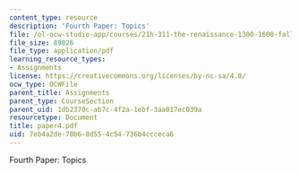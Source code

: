 ```yaml
---
content_type: resource
description: 'Fourth Paper: Topics'
file: /ol-ocw-studio-app/courses/21h-311-the-renaissance-1300-1600-fall-2004/7eb4a2de70b68d554c54736b4ccceca6_paper4.pdf
file_size: 89826
file_type: application/pdf
learning_resource_types:
- Assignments
license: https://creativecommons.org/licenses/by-nc-sa/4.0/
ocw_type: OCWFile
parent_title: Assignments
parent_type: CourseSection
parent_uid: 1db2370c-ab7c-4f2a-1ebf-3aa017ec039a
resourcetype: Document
title: paper4.pdf
uid: 7eb4a2de-70b6-8d55-4c54-736b4ccceca6
---
```

Fourth Paper: Topics